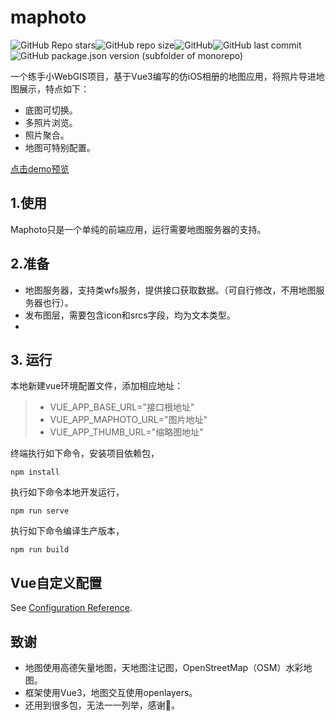 # maphoto

![GitHub Repo stars](https://img.shields.io/github/stars/WShihan/maphoto?style=social)![GitHub repo size](https://img.shields.io/github/repo-size/WShihan/maphoto?style=plastic)![GitHub](https://img.shields.io/github/license/WShihan/maphoto)![GitHub last commit](https://img.shields.io/github/last-commit/WShihan/maphoto?style=plastic)![GitHub package.json version (subfolder of monorepo)](https://img.shields.io/github/package-json/v/WShihan/maphoto)

一个练手小WebGIS项目，基于Vue3编写的仿iOS相册的地图应用，将照片导进地图展示，特点如下：

* 底图可切换。
* 多照片浏览。
* 照片聚合。
* 地图可特别配置。

[点击demo预览](https://www.wsh233.cn/webapp/maphoto)



## 1.使用

Maphoto只是一个单纯的前端应用，运行需要地图服务器的支持。

## 2.准备

* 地图服务器，支持类wfs服务，提供接口获取数据。（可自行修改，不用地图服务器也行）。
* 发布图层，需要包含icon和srcs字段，均为文本类型。
* 

## 3. 运行
本地新建vue环境配置文件，添加相应地址：
> * VUE_APP_BASE_URL="接口根地址"
> * VUE_APP_MAPHOTO_URL="图片地址"
> * VUE_APP_THUMB_URL="缩略图地址"
>



终端执行如下命令，安装项目依赖包，

```
npm install
```

执行如下命令本地开发运行，

```
npm run serve
```

执行如下命令编译生产版本，

```
npm run build
```



## Vue自定义配置

See [Configuration Reference](https://cli.vuejs.org/config/).



## 致谢

* 地图使用高德矢量地图，天地图注记图，OpenStreetMap（OSM）水彩地图。
* 框架使用Vue3，地图交互使用openlayers。
* 还用到很多包，无法一一列举，感谢:sparkling_heart:。
